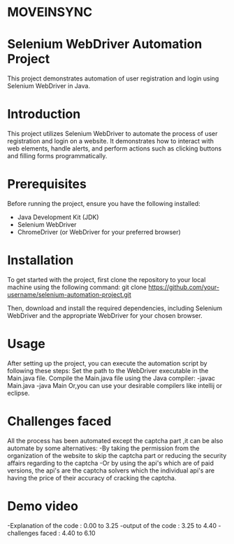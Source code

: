 # MOVEINSYNC

# Selenium WebDriver Automation Project

This project demonstrates automation of user registration and login using Selenium WebDriver in Java.

# Introduction

This project utilizes Selenium WebDriver to automate the process of user registration and login on a website. It demonstrates how to interact with web elements, handle alerts, and perform actions such as clicking buttons and filling forms programmatically.

# Prerequisites

Before running the project, ensure you have the following installed:

- Java Development Kit (JDK)
- Selenium WebDriver
- ChromeDriver (or WebDriver for your preferred browser)

# Installation
To get started with the project, first clone the repository to your local machine using the following command:
git clone https://github.com/your-username/selenium-automation-project.git

Then, download and install the required dependencies, including Selenium WebDriver and the appropriate WebDriver for your chosen browser.

# Usage
After setting up the project, you can execute the automation script by following these steps:
Set the path to the WebDriver executable in the Main.java file.
Compile the Main.java file using the Java compiler:
-javac Main.java
-java Main
Or,you can use your desirable compilers like intellij or eclipse.

# Challenges faced
All the process has been automated except the captcha part ,it can be also automate by some alternatives:
-By taking the permission from the organization of the website to skip the captcha part or reducing the security affairs regarding to the captcha
-Or by using the api's which are of paid versions, the api's are the captcha solvers which the individual api's are having the price of their accuracy of cracking the captcha.

# Demo video
-Explanation of the code : 0.00 to 3.25
-output of the code : 3.25 to 4.40
-challenges faced : 4.40 to 6.10
